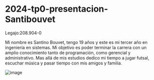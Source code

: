 # 2024-tp0-presentacion-Santibouvet

Legajo:208.904-0

Mi nombre es Santino Bouvet, tengo 19 años y este es mi tercer año en ingeniería en sistemas. Mi objetivo es poder terminar la carrera con un amplio conocimiento tanto de programación, como gerencial y administrativo. Mas allá de mis estudios dedico mi tiempo a jugar futsal, escuchar música y pasar tiempo con mis amigos y familia.

![image](https://github.com/pdepjm/2024-tp0-presentacion-Santibouvet/assets/38264878/a380002d-4b9e-402d-8b95-64f848f78569)

